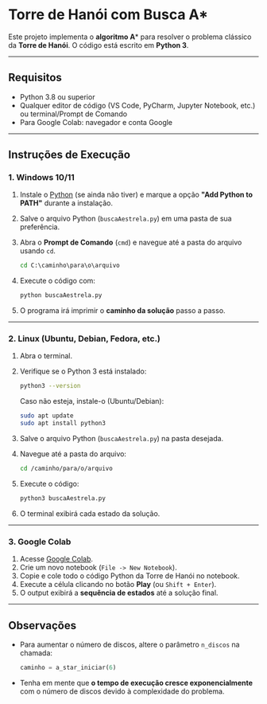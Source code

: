# Torre de Hanói com Busca A*

Este projeto implementa o **algoritmo A*** para resolver o problema clássico da **Torre de Hanói**.
O código está escrito em **Python 3**.

---

## **Requisitos**

* Python 3.8 ou superior
* Qualquer editor de código (VS Code, PyCharm, Jupyter Notebook, etc.) ou terminal/Prompt de Comando
* Para Google Colab: navegador e conta Google

---

## **Instruções de Execução**

### **1. Windows 10/11**

1. Instale o [Python](https://www.python.org/downloads/) (se ainda não tiver) e marque a opção **"Add Python to PATH"** durante a instalação.
2. Salve o arquivo Python (`buscaAestrela.py`) em uma pasta de sua preferência.
3. Abra o **Prompt de Comando** (`cmd`) e navegue até a pasta do arquivo usando `cd`.

   ```cmd
   cd C:\caminho\para\o\arquivo
   ```
4. Execute o código com:

   ```cmd
   python buscaAestrela.py
   ```
5. O programa irá imprimir o **caminho da solução** passo a passo.

---

### **2. Linux (Ubuntu, Debian, Fedora, etc.)**

1. Abra o terminal.
2. Verifique se o Python 3 está instalado:

   ```bash
   python3 --version
   ```

   Caso não esteja, instale-o (Ubuntu/Debian):

   ```bash
   sudo apt update
   sudo apt install python3
   ```
3. Salve o arquivo Python (`buscaAestrela.py`) na pasta desejada.
4. Navegue até a pasta do arquivo:

   ```bash
   cd /caminho/para/o/arquivo
   ```
5. Execute o código:

   ```bash
   python3 buscaAestrela.py
   ```
6. O terminal exibirá cada estado da solução.

---

### **3. Google Colab**

1. Acesse [Google Colab](https://colab.research.google.com/).
2. Crie um novo notebook (`File -> New Notebook`).
3. Copie e cole todo o código Python da Torre de Hanói no notebook.
4. Execute a célula clicando no botão **Play** (ou `Shift + Enter`).
5. O output exibirá a **sequência de estados** até a solução final.

---

## **Observações**

* Para aumentar o número de discos, altere o parâmetro `n_discos` na chamada:

  ```python
  caminho = a_star_iniciar(6)
  ```
* Tenha em mente que **o tempo de execução cresce exponencialmente** com o número de discos devido à complexidade do problema.

